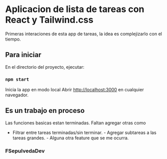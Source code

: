 # Aplicacion de lista de tareas con React y Tailwind.css

Primeras interaciones de esta app de tareas, la idea es complejizarlo con el tiempo.

## Para iniciar

En el directorio del proyecto, ejecutar:

### `npm start`

Inicia la app en modo local
Abrir [http://localhost:3000](http://localhost:3000) en cualquier navegador.

## Es un trabajo en proceso

Las funciones basicas estan terminadas.
Faltan agregar otras como  
 - Filtrar entre tareas terminadas/sin terminar. - Agregar subtareas a las tareas grandes. - Alguna otra feature que se me ocurra.

### FSepulvedaDev
